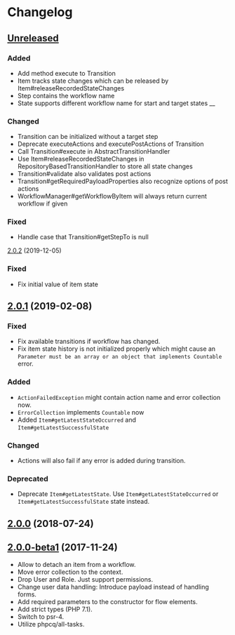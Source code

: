 
Changelog
=========

[Unreleased]
------------

### Added

 - Add method execute to Transition
 - Item tracks state changes which can be released by Item#releaseRecordedStateChanges
 - Step contains the workflow name
 - State supports different workflow name for start and target states
__
### Changed

 - Transition can be initialized without a target step
 - Deprecate executeActions and executePostActions of Transition
 - Call Transition#execute in AbstractTransitionHandler
 - Use Item#releaseRecordedStateChanges in RepositoryBasedTransitionHandler to store all state changes
 - Transition#validate also validates post actions
 - Transition#getRequiredPayloadProperties also recognize options of post actions
 - WorkflowManager#getWorkflowByItem will always return current workflow if given

### Fixed

 - Handle case that Transition#getStepTo is null

[2.0.2] (2019-12-05) 

### Fixed

 - Fix initial value of item state

[2.0.1] (2019-02-08)
--------------------

### Fixed

 - Fix available transitions if workflow has changed.
 - Fix item state history is not initialized properly which might cause an 
   `Parameter must be an array or an object that implements Countable` error.
 
### Added

 - `ActionFailedException` might contain action name and error collection now.
 - `ErrorCollection` implements `Countable` now
 - Added `Item#getLatestStateOccurred` and `Item#getLatestSuccessfulState`
 
### Changed

 - Actions will also fail if any error is added during transition.
 
### Deprecated

 - Deprecate `Item#getLatestState`. Use `Item#getLatestStateOccurred` or `Item#getLatestSuccessfulState` state instead.


[2.0.0] (2018-07-24)
------------------


[2.0.0-beta1] (2017-11-24)
------------------------

 - Allow to detach an item from a workflow.
 - Move error collection to the context.
 - Drop User and Role. Just support permissions.
 - Change user data handling: Introduce payload instead of handling forms.
 - Add required parameters to the constructor for flow elements.
 - Add strict types (PHP 7.1).
 - Switch to psr-4.
 - Utilize phpcq/all-tasks.


[Unreleased]:  https://github.com/netzmacht/workfow/compare/2.0.1...hotfix/2.0.2
[2.0.2]:       https://github.com/netzmacht/workfow/compare/2.0.1...2.0.2
[2.0.1]:       https://github.com/netzmacht/workfow/compare/2.0.0...2.0.1
[2.0.0]:       https://github.com/netzmacht/workfow/compare/2.0.0-beta1...2.0.0
[2.0.0-beta1]: https://github.com/netzmacht/workfow/compare/1.0.0-beta2...2.0.0-beta1
